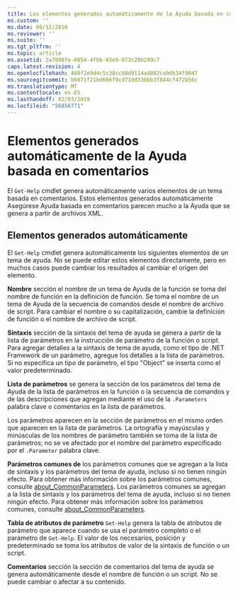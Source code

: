 ```yaml
---
title: Los elementos generados automáticamente de la Ayuda basada en comentarios | Microsoft Docs
ms.custom: ''
ms.date: 09/12/2016
ms.reviewer: ''
ms.suite: ''
ms.tgt_pltfrm: ''
ms.topic: article
ms.assetid: 2a7098fe-0854-4fbb-83e9-073c20b299c7
caps.latest.revision: 4
ms.openlocfilehash: 4d8f2e9d4c5c38cc08d9114ad802ca9db34f9047
ms.sourcegitcommit: b6871f21bd666f9cd71dd336bb3f844cf472b56c
ms.translationtype: MT
ms.contentlocale: es-ES
ms.lasthandoff: 02/03/2019
ms.locfileid: "56856771"
---
```

# <a name="autogenerated-elements-of-comment-based-help"></a>Elementos generados automáticamente de la Ayuda basada en comentarios

El `Get-Help` cmdlet genera automáticamente varios elementos de un tema basada en comentarios. Estos elementos generados automáticamente Asegúrese Ayuda basada en comentarios parecen mucho a la Ayuda que se genera a partir de archivos XML.

## <a name="autogenerated-elements"></a>Elementos generados automáticamente

El `Get-Help` cmdlet genera automáticamente los siguientes elementos de un tema de ayuda. No se puede editar estos elementos directamente, pero en muchos casos puede cambiar los resultados al cambiar el origen del elemento.

**Nombre** sección el nombre de un tema de Ayuda de la función se toma del nombre de función en la definición de función. Se toma el nombre de un tema de Ayuda de la secuencia de comandos desde el nombre de archivo de script. Para cambiar el nombre o su capitalización, cambie la definición de función o el nombre de archivo de script.

**Sintaxis** sección de la sintaxis del tema de ayuda se genera a partir de la lista de parámetros en la instrucción de parámetro de la función o script. Para agregar detalles a la sintaxis de tema de ayuda, como el tipo de .NET Framework de un parámetro, agregue los detalles a la lista de parámetros. Si no especifica un tipo de parámetro, el tipo "Object" se inserta como el valor predeterminado.

**Lista de parámetros** se genera la sección de los parámetros del tema de Ayuda de la lista de parámetros en la función o la secuencia de comandos y de las descripciones que agregan mediante el uso de la `.Parameters` palabra clave o comentarios en la lista de parámetros.

Los parámetros aparecen en la sección de parámetros en el mismo orden que aparecen en la lista de parámetros. La ortografía y mayúsculas y minúsculas de los nombres de parámetro también se toma de la lista de parámetros; no se ve afectado por el nombre del parámetro especificado por el `.Parameter` palabra clave.

**Parámetros comunes de** los parámetros comunes que se agregan a la lista de sintaxis y los parámetros del tema de ayuda, incluso si no tienen ningún efecto. Para obtener más información sobre los parámetros comunes, consulte [about_CommonParameters](/powershell/module/microsoft.powershell.core/about/about_commonparameters).
Los parámetros comunes se agregan a la lista de sintaxis y los parámetros del tema de ayuda, incluso si no tienen ningún efecto. Para obtener más información sobre los parámetros comunes, consulte [about_CommonParameters](/powershell/module/microsoft.powershell.core/about/about_commonparameters).

**Tabla de atributos de parámetro** 
 `Get-Help` genera la tabla de atributos de parámetro que aparece cuando se usa el parámetro completo o el parámetro de `Get-Help`. El valor de los necesarios, posición y predeterminado se toma los atributos de valor de la sintaxis de función o un script.

**Comentarios** sección la sección de comentarios del tema de ayuda se genera automáticamente desde el nombre de función o un script. No se puede cambiar o afectar a su contenido.
